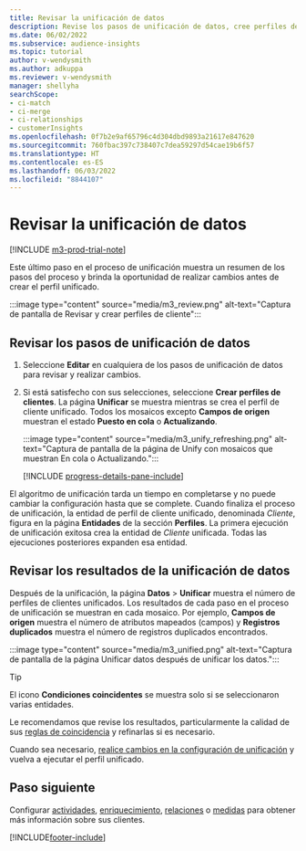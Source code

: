 ```yaml
---
title: Revisar la unificación de datos
description: Revise los pasos de unificación de datos, cree perfiles de clientes unificados y revise los resultados
ms.date: 06/02/2022
ms.subservice: audience-insights
ms.topic: tutorial
author: v-wendysmith
ms.author: adkuppa
ms.reviewer: v-wendysmith
manager: shellyha
searchScope:
- ci-match
- ci-merge
- ci-relationships
- customerInsights
ms.openlocfilehash: 0f7b2e9af65796c4d304dbd9893a21617e847620
ms.sourcegitcommit: 760fbac397c738407c7dea59297d54cae19b6f57
ms.translationtype: HT
ms.contentlocale: es-ES
ms.lasthandoff: 06/03/2022
ms.locfileid: "8844107"
---
```

# <a name="review-data-unification"></a>Revisar la unificación de datos

[!INCLUDE [m3-prod-trial-note](includes/m3-prod-trial-note.md)]

Este último paso en el proceso de unificación muestra un resumen de los pasos del proceso y brinda la oportunidad de realizar cambios antes de crear el perfil unificado.

:::image type="content" source="media/m3_review.png" alt-text="Captura de pantalla de Revisar y crear perfiles de cliente":::

## <a name="review-the-data-unification-steps"></a>Revisar los pasos de unificación de datos

1. Seleccione **Editar** en cualquiera de los pasos de unificación de datos para revisar y realizar cambios.

1. Si está satisfecho con sus selecciones, seleccione **Crear perfiles de clientes**. La página **Unificar** se muestra mientras se crea el perfil de cliente unificado. Todos los mosaicos excepto **Campos de origen** muestran el estado **Puesto en cola** o **Actualizando**.

   :::image type="content" source="media/m3_unify_refreshing.png" alt-text="Captura de pantalla de la página de Unify con mosaicos que muestran En cola o Actualizando.":::

   [!INCLUDE [progress-details-pane-include](includes/progress-details-pane.md)]

El algoritmo de unificación tarda un tiempo en completarse y no puede cambiar la configuración hasta que se complete. Cuando finaliza el proceso de unificación, la entidad de perfil de cliente unificado, denominada *Cliente*, figura en la página **Entidades** de la sección **Perfiles**. La primera ejecución de unificación exitosa crea la entidad de *Cliente* unificada. Todas las ejecuciones posteriores expanden esa entidad.

## <a name="review-the-results-of-data-unification"></a>Revisar los resultados de la unificación de datos

Después de la unificación, la página **Datos** > **Unificar** muestra el número de perfiles de clientes unificados. Los resultados de cada paso en el proceso de unificación se muestran en cada mosaico. Por ejemplo, **Campos de origen** muestra el número de atributos mapeados (campos) y **Registros duplicados** muestra el número de registros duplicados encontrados.

:::image type="content" source="media/m3_unified.png" alt-text="Captura de pantalla de la página Unificar datos después de unificar los datos.":::

> [!TIP]
> El icono **Condiciones coincidentes** se muestra solo si se seleccionaron varias entidades.

Le recomendamos que revise los resultados, particularmente la calidad de sus [reglas de coincidencia](data-unification-update.md#manage-match-rules) y refinarlas si es necesario.

Cuando sea necesario, [realice cambios en la configuración de unificación](data-unification-update.md) y vuelva a ejecutar el perfil unificado.

## <a name="next-step"></a>Paso siguiente

Configurar [actividades](activities.md), [enriquecimiento](enrichment-hub.md), [relaciones](relationships.md) o [medidas](measures.md) para obtener más información sobre sus clientes.

[!INCLUDE[footer-include](includes/footer-banner.md)]
